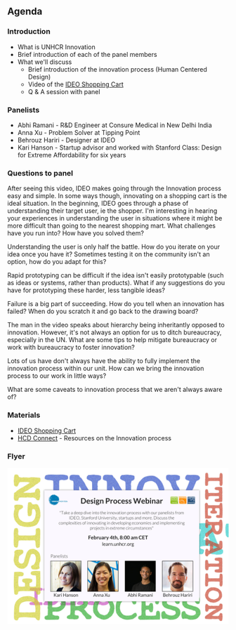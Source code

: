 ## Agenda

### Introduction

* What is UNHCR Innovation
* Brief introduction of each of the panel members
* What we'll discuss
  * Brief introduction of the innovation process (Human Centered Design)
  * Video of the [IDEO Shopping Cart](http://www.youtube.com/watch?v=M66ZU2PCIcM)
  * Q & A session with panel

### Panelists

* Abhi Ramani - R&D Engineer at Consure Medical in New Delhi India
* Anna Xu - Problem Solver at Tipping Point
* Behrouz Hariri - Designer at IDEO
* Kari Hanson - Startup advisor and worked with Stanford Class: Design for Extreme Affordability for six years

### Questions to panel

After seeing this video, IDEO makes going through the Innovation process easy and simple. In some ways though, innovating on a shopping cart is the ideal situation. In the beginning, IDEO goes through a phase of understanding their target user, ie the shopper. I'm interesting in hearing your experiences in understanding the user in situations where it might be more difficult than going to the nearest shopping mart. What challenges have you run into? How have you solved them?

Understanding the user is only half the battle. How do you iterate on your idea once you have it? Sometimes testing it on the community isn't an option, how do you adapt for this?

Rapid prototyping can be difficult if the idea isn't easily prototypable (such as ideas or systems, rather than products). What if any suggestions do you have for prototyping these harder, less tangible ideas?

Failure is a big part of succeeding. How do you tell when an innovation has failed? When do you scratch it and go back to the drawing board?

The man in the video speaks about hierarchy being inheritantly opposed to innovation. However, it's not always an option for us to ditch bureaucracy, especially in the UN. What are some tips to help mitigate bureaucracy or work with bureaucracy to foster innovation?

Lots of us have don't always have the ability to fully implement the innovation process within our unit. How can we bring the innovation process to our work in little ways?

What are some caveats to innovation process that we aren't always aware of?

### Materials

* [IDEO Shopping Cart](http://www.youtube.com/watch?v=M66ZU2PCIcM)
* [HCD Connect](http://www.hcdconnect.org/) - Resources on the Innovation process

### Flyer

![Design Process Flyer](flyer.jpg)

